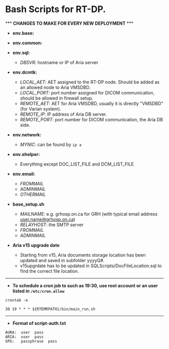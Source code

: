 # Bash Scripts for RT-DP.


*** __CHANGES TO MAKE FOR EVERY NEW DEPLOYMENT__ ***

* **env.base:**

* **env.common:**

* **env.sql:**
	- _DBSVR_: hostname or IP of Aria server

* **env.dcmtk:**
	- _LOCAL_AET_: AET assigned to the RT-DP node. Should be added as an allowed node to Aria VMSDBD.
	- _LOCAL_PORT_: port number assigned for DICOM communication, should be allowed in firewall setup.
	- _REMOTE_AET_: AET for Aria VMSDBD, usually it is directly "VMSDBD" (for Varian system).
	- _REMOTE_IP_: IP address of Aria DB server.
	- _REMOTE_PORT_: port number for DICOM communication, the Aria DB side.

* **env.network:**
	- _MYNIC_: can be found by `ip a`

* **env.ehelper:**
	- Everything except DOC_LIST_FILE and DCM_LIST_FILE

* **env.email:**
	- _FROMMAIL_
	- _ADMINMAIL_
	- _OTHERMAIL_

* **base_setup.sh**
  	- _MAILNAME_: e.g. grhosp.on.ca for GRH (with typical email address user.name@grhosp.on.ca)
  	- _RELAYHOST_: the SMTP server
  	- _FROMMAIL_
  	- _ADMINMAIL_
  	  
* **Aria v15 upgrade date**
	- Starting from v15, Aria documents storage location has been updated and saved in subfolder yyyyQ#. 
	- v15upgrdate has to be updated in SQLScripts/DocFileLocation.sql to find the correct file location.


-------------------------------------

* __To schedule a cron job to such as 19:30, use root account or an user listed in `/etc/cron.allow`__

```
crontab -e

30 19 * * * ${RTEMRPATH}/bin/main_run.sh
```

-------------------------------------

* __Format of script-auth.txt__

```
AURA:  user  pass
ARIA:  user  pass
GPG:   passphrase  pass
```

